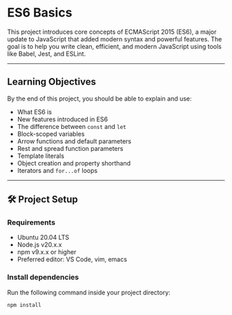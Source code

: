 # ES6 Basics

This project introduces core concepts of ECMAScript 2015 (ES6), a major update to JavaScript that added modern syntax and powerful features. The goal is to help you write clean, efficient, and modern JavaScript using tools like Babel, Jest, and ESLint.

---

##  Learning Objectives

By the end of this project, you should be able to explain and use:

- What ES6 is
- New features introduced in ES6
- The difference between `const` and `let`
- Block-scoped variables
- Arrow functions and default parameters
- Rest and spread function parameters
- Template literals
- Object creation and property shorthand
- Iterators and `for...of` loops

---

## 🛠 Project Setup

### Requirements

- Ubuntu 20.04 LTS
- Node.js v20.x.x
- npm v9.x.x or higher
- Preferred editor: VS Code, vim, emacs

### Install dependencies

Run the following command inside your project directory:

```bash
npm install
